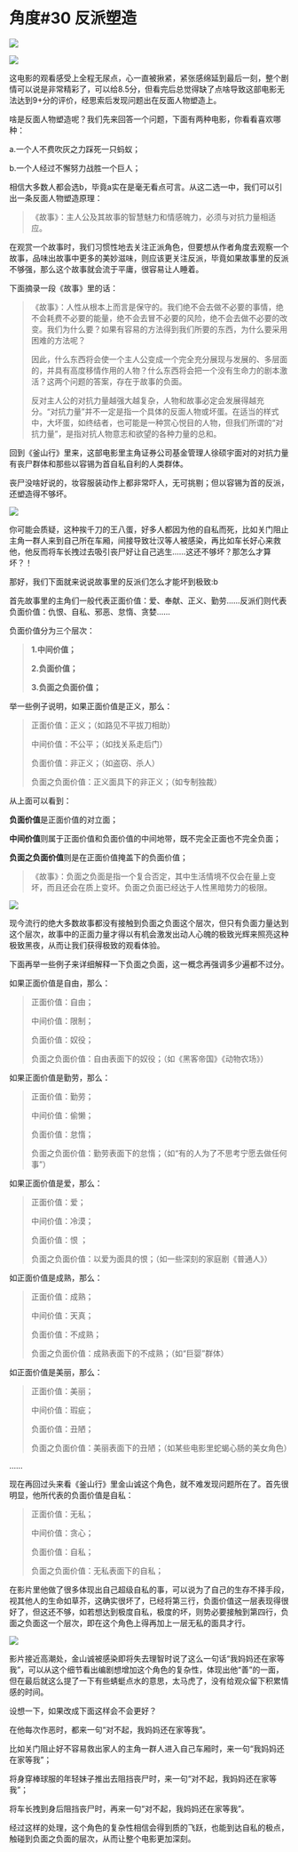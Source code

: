 # 角度\#30 反派塑造

![](../.gitbook/assets/image%20%2868%29.png)

![](../.gitbook/assets/image%20%2863%29.png)

这电影的观看感受上全程无尿点，心一直被揪紧，紧张感绵延到最后一刻，整个剧情可以说是非常精彩了，可以给8.5分，但看完后总觉得缺了点啥导致这部电影无法达到9+分的评价，经思索后发现问题出在反面人物塑造上。

啥是反面人物塑造呢？我们先来回答一个问题，下面有两种电影，你看看喜欢哪种：

a.一个人不费吹灰之力踩死一只蚂蚁； 

b.一个人经过不懈努力战胜一个巨人；

相信大多数人都会选b，毕竟a实在是毫无看点可言。从这二选一中，我们可以引出一条反面人物塑造原理：

> 《故事》：主人公及其故事的智慧魅力和情感魄力，必须与对抗力量相适应。

在观赏一个故事时，我们习惯性地去关注正派角色，但要想从作者角度去观察一个故事，品味出故事中更多的美妙滋味，则应该更关注反派，毕竟如果故事里的反派不够强，那么这个故事就会流于平庸，很容易让人睡着。

下面摘录一段《故事》里的话：

> 《故事》：人性从根本上而言是保守的。我们绝不会去做不必要的事情，绝不会耗费不必要的能量，绝不会去冒不必要的风险，绝不会去做不必要的改变。我们为什么要？如果有容易的方法得到我们所要的东西，为什么要采用困难的方法呢？
>
> 因此，什么东西将会使一个主人公变成一个完全充分展现与发展的、多层面的，并具有高度移情作用的人物？什么东西将会把一个没有生命力的剧本激活？这两个问题的答案，存在于故事的负面。
>
> 反对主人公的对抗力量越强大越复杂，人物和故事必定会发展得越充分。“对抗力量”并不一定是指一个具体的反面人物或坏蛋。在适当的样式中，大坏蛋，如终结者，也可能是一种赏心悦目的人物，但我们所谓的“对抗力量”，是指对抗人物意志和欲望的各种力量的总和。

回到《釜山行》里来，这部电影里主角证券公司基金管理人徐硕宇面对的对抗力量有丧尸群体和那些以容锡为首自私自利的人类群体。

丧尸没啥好说的，妆容服装动作上都非常吓人，无可挑剔；但以容锡为首的反派，还塑造得不够坏。

![](../.gitbook/assets/image%20%286%29.png)

你可能会质疑，这种挨千刀的王八蛋，好多人都因为他的自私而死，比如关门阻止主角一群人来到自己所在车厢，间接导致壮汉等人被感染，再比如车长好心来救他，他反而将车长拽过去吸引丧尸好让自己逃生……这还不够坏？那怎么才算坏？！

那好，我们下面就来说说故事里的反派们怎么才能坏到极致:b

首先故事里的主角们一般代表正面价值：爱、奉献、正义、勤劳……反派们则代表负面价值：仇恨、自私、邪恶、怠惰、贪婪……

负面价值分为三个层次：

> **1.中间价值；** 
>
> **2.负面价值；**
>
>  **3.负面之负面价值；**

举一些例子说明，如果正面价值是正义，那么：

> 正面价值：正义；（如路见不平拔刀相助）
>
>  中间价值：不公平；（如找关系走后门） 
>
> 负面价值：非正义；（如盗窃、杀人） 
>
> 负面之负面价值：正义面具下的非正义；（如专制独裁）

从上面可以看到：

**负面价值**是正面价值的对立面； 

**中间价值**则属于正面价值和负面价值的中间地带，既不完全正面也不完全负面； 

**负面之负面价值**则是在正面价值掩盖下的负面价值；

> 《故事》：负面之负面是指一个复合否定，其中生活情境不仅会在量上变坏，而且还会在质上变坏。负面之负面已经达于人性黑暗势力的极限。

![](../.gitbook/assets/image%20%2814%29.png)

现今流行的绝大多数故事都没有接触到负面之负面这个层次，但只有负面力量达到这个层次，故事中的正面力量才得以有机会激发出动人心魄的极致光辉来照亮这种极致黑夜，从而让我们获得极致的观看体验。

下面再举一些例子来详细解释一下负面之负面，这一概念再强调多少遍都不过分。

如果正面价值是自由，那么：

> 正面价值：自由； 
>
> 中间价值：限制； 
>
> 负面价值：奴役； 
>
> 负面之负面价值：自由表面下的奴役；（如《黑客帝国》《动物农场》）

如果正面价值是勤劳，那么：

> 正面价值：勤劳； 
>
> 中间价值：偷懒； 
>
> 负面价值：怠惰；
>
>  负面之负面价值：勤劳表面下的怠惰；（如“有的人为了不思考宁愿去做任何事”）

如果正面价值是爱，那么：

> 正面价值：爱； 
>
> 中间价值：冷漠； 
>
> 负面价值：恨 ；
>
> 负面之负面价值：以爱为面具的恨；（如一些深刻的家庭剧《普通人》）

如正面价值是成熟，那么：

> 正面价值：成熟； 
>
> 中间价值：天真； 
>
> 负面价值：不成熟；
>
>  负面之负面价值：成熟表面下的不成熟；（如“巨婴”群体）

如正面价值是美丽，那么：

> 正面价值：美丽； 
>
> 中间价值：瑕疵； 
>
> 负面价值：丑陋； 
>
> 负面之负面价值：美丽表面下的丑陋；（如某些电影里蛇蝎心肠的美女角色）

……

现在再回过头来看《釜山行》里金山诚这个角色，就不难发现问题所在了。首先很明显，他所代表的负面价值是自私：

> 正面价值：无私； 
>
> 中间价值：贪心； 
>
> 负面价值：自私； 
>
> 负面之负面价值：无私表面下的自私；

在影片里他做了很多体现出自己超级自私的事，可以说为了自己的生存不择手段，视其他人的生命如草芥，这确实很坏了，已经将第三行，负面价值这一层表现得很好了，但这还不够，如若想达到极度自私，极度的坏，则势必要接触到第四行，负面之负面这一个层次，即在这个角色上得再加上一层无私的面具才行。

![](../.gitbook/assets/image%20%2822%29.png)

影片接近高潮处，金山诚被感染即将失去理智时说了这么一句话“我妈妈还在家等我”，可以从这个细节看出编剧想增加这个角色的复杂性，体现出他“善”的一面，但在最后就这么提了一下有些蜻蜓点水的意思，太马虎了，没有给观众留下积累情感的时间。

设想一下，如果改成下面这样会不会更好？

在他每次作恶时，都来一句“对不起，我妈妈还在家等我”。

比如关门阻止好不容易救出家人的主角一群人进入自己车厢时，来一句“我妈妈还在家等我”；

将身穿棒球服的年轻妹子推出去阻挡丧尸时，来一句“对不起，我妈妈还在家等我”；

将车长拽到身后阻挡丧尸时，再来一句“对不起，我妈妈还在家等我”。

经过这样的处理，这个角色的复杂性相信会得到质的飞跃，也能到达自私的极点，触碰到负面之负面的层次，从而让整个电影更加深刻。

